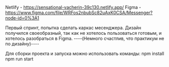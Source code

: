 Netlify - https://sensational-vacherin-39c130.netlify.app/
Figma - https://www.figma.com/file/WRFos2nbubSc82uAxK0CSA/Messenger?node-id=0%3A1

Первый спринт, попытка сделать каркас месенджера.
Дизайн получился своеобразный, так как не хотелось пользоваться готовым, и хотелось разобраться в Figma. 
----(Немного счастлив, что практикум не по дизайну)----

Для сборки проекта и запуска можно использовать команды:
    npm install
    npm run start
